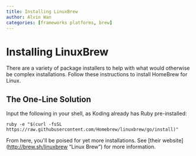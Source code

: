 ```yaml
---
title: Installing LinuxBrew
author: Alvin Wan
categories: [frameworks platforms, brew]
---
```


# Installing LinuxBrew

There are a variety of package installers to help with what would otherwise be complex installations. Follow these instructions to install HomeBrew for Linux.

## The One-Line Solution

Input the following in your shell, as Koding already has Ruby pre-installed:

```
ruby -e "$(curl -fsSL https://raw.githubusercontent.com/Homebrew/linuxbrew/go/install)"
```

From here, you'll be poised for yet more installations. See [their website](http://brew.sh/linuxbrew “Linux Brew”) for more information.
